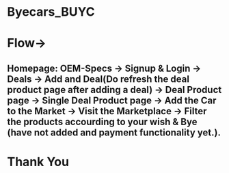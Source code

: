 # Byecars_BUYC

# Flow->



## Homepage: OEM-Specs -> Signup & Login -> Deals -> Add and Deal(Do refresh the deal product page after adding a deal) -> Deal Product page -> Single Deal Product page -> Add the Car to the Market -> Visit the Marketplace -> Filter the products accourding to your wish & Bye (have not added and payment functionality yet.). 








# Thank You
